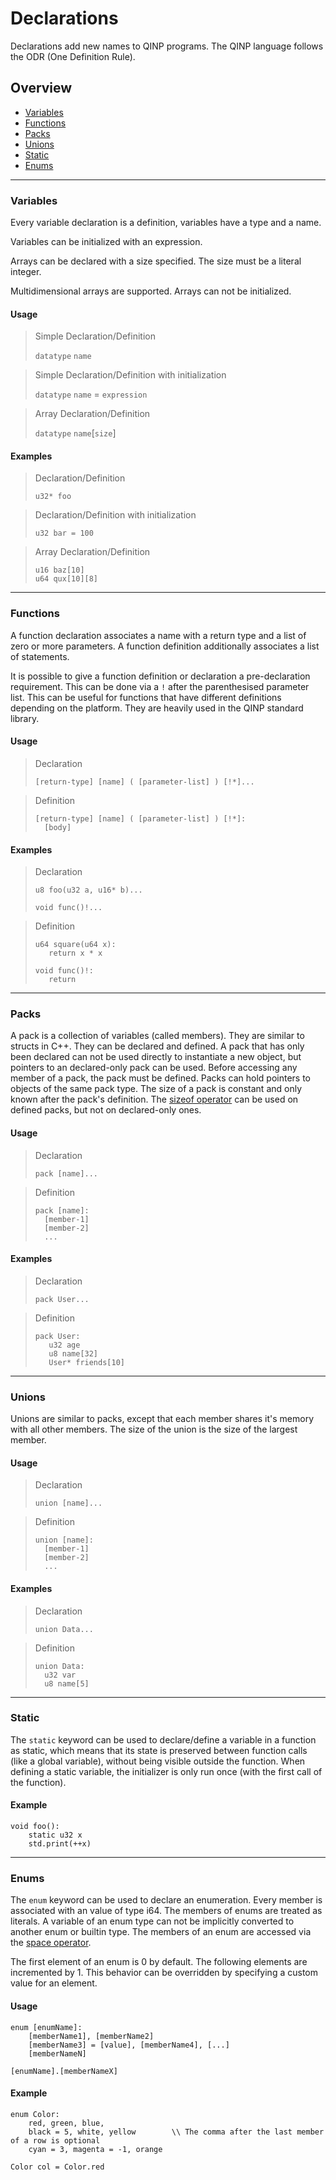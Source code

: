 # Declarations

Declarations add new names to QINP programs.
The QINP language follows the ODR (One Definition Rule).

## Overview
 - [Variables](#variables)
 - [Functions](#functions)
 - [Packs](#packs)
 - [Unions](#unions)
 - [Static](#static)
 - [Enums](#enums)

---

### Variables
Every variable declaration is a definition, variables have a type and a name.

Variables can be initialized with an expression.

Arrays can be declared with a size specified. The size must be a literal integer.

Multidimensional arrays are supported.
Arrays can not be initialized.

#### Usage

> Simple Declaration/Definition
>
> `datatype` `name`

> Simple Declaration/Definition with initialization
>
> `datatype` `name` = `expression`

> Array Declaration/Definition
>
> `datatype` `name`[`size`]

#### Examples

> Declaration/Definition
> ```qinp
> u32* foo
> ```

> Declaration/Definition with initialization
> ```qinp
> u32 bar = 100
> ```

> Array Declaration/Definition
> ```qinp
> u16 baz[10]
> u64 qux[10][8]
> ```

---

### Functions

A function declaration associates a name with a return type and a list of zero or more parameters.
A function definition additionally associates a list of statements.

It is possible to give a function definition or declaration a pre-declaration requirement. This can be done via a `!` after the parenthesised parameter list.
This can be useful for functions that have different definitions depending on the platform.
They are heavily used in the QINP standard library.

#### Usage

> Declaration
> ```qinp
> [return-type] [name] ( [parameter-list] ) [!*]...
> ```

> Definition
> ```qinp
> [return-type] [name] ( [parameter-list] ) [!*]:
> 	[body]

#### Examples

> Declaration
> ```qinp
> u8 foo(u32 a, u16* b)...
> ```
> ```qinp
> void func()!...
> ```

> Definition
> ```qinp
> u64 square(u64 x):
>    return x * x
> ```
> ```qinp
> void func()!:
>    return
> ```

---

### Packs

A pack is a collection of variables (called members). They are similar to structs in C++.
They can be declared and defined.
A pack that has only been declared can not be used directly to instantiate a new object, but pointers to an declared-only pack can be used.
Before accessing any member of a pack, the pack must be defined.
Packs can hold pointers to objects of the same pack type.
The size of a pack is constant and only known after the pack's definition. The [sizeof operator](./operators.md#sizeof) can be used on defined packs, but not on declared-only ones.

#### Usage

> Declaration
> ```qinp
> pack [name]...
> ```

> Definition
> ```qinp
> pack [name]:
> 	[member-1]
> 	[member-2]
> 	...
> ```

#### Examples

> Declaration
> ```qinp
> pack User...
> ```

> Definition
> ```qinp
> pack User:
>    u32 age
>    u8 name[32]
>    User* friends[10]
> ```

---

### Unions

Unions are similar to packs, except that each member shares it's memory with all other members.
The size of the union is the size of the largest member.

#### Usage

> Declaration
> ```qinp
> union [name]...
> ```

> Definition
> ```qinp
> union [name]:
> 	[member-1]
> 	[member-2]
> 	...
> ```

#### Examples

> Declaration
> ```qinp
> union Data...
> ```

> Definition
> ```qinp
> union Data:
> 	u32 var
> 	u8 name[5]
> ```

---

### Static

The `static` keyword can be used to declare/define a variable in a function as static, which means that its state is preserved between function calls (like a global variable), without being visible outside the function. When defining a static variable, the initializer is only run once (with the first call of the function).

#### Example
```qinp
void foo():
	static u32 x
	std.print(++x)
```

---

### Enums

The `enum` keyword can be used to declare an enumeration.
Every member is associated with an value of type i64.
The members of enums are treated as literals.
A variable of an enum type can not be implicitly converted to another enum or builtin type.
The members of an enum are accessed via the [space operator](./operators.md#namespace).

The first element of an enum is 0 by default. The following elements are incremented by 1.
This behavior can be overridden by specifying a custom value for an element.
#### Usage
```qinp
enum [enumName]:
	[memberName1], [memberName2]
	[memberName3] = [value], [memberName4], [...]
	[memberNameN]

[enumName].[memberNameX]
```

#### Example
```qinp
enum Color:
	red, green, blue,
	black = 5, white, yellow		\\ The comma after the last member of a row is optional
	cyan = 3, magenta = -1, orange

Color col = Color.red
```